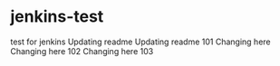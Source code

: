 # jenkins-test
test for jenkins
Updating readme
Updating readme 101
Changing here
Changing here 102
Changing here 103
